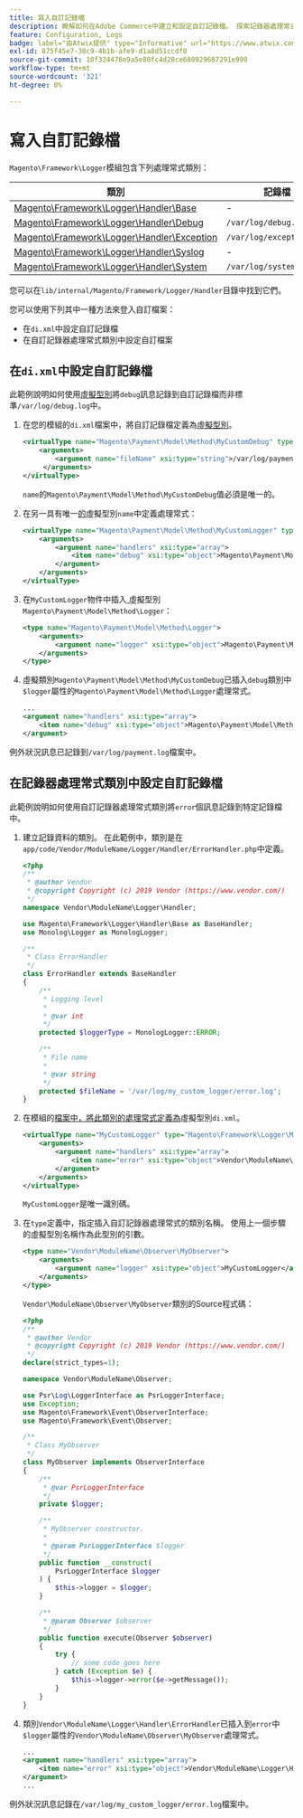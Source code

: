 ```yaml
---
title: 寫入自訂記錄檔
description: 瞭解如何在Adobe Commerce中建立和設定自訂記錄檔。 探索記錄器處理常式和自訂記錄實作。
feature: Configuration, Logs
badge: label="由Atwix提供" type="Informative" url="https://www.atwix.com/" tooltip="Atwix"
exl-id: 875f45e7-30c9-4b1b-afe9-d1a8d51ccdf0
source-git-commit: 10f324478e9a5e80fc4d28ce680929687291e990
workflow-type: tm+mt
source-wordcount: '321'
ht-degree: 0%

---
```


# 寫入自訂記錄檔

`Magento\Framework\Logger`模組包含下列處理常式類別：

| 類別 | 記錄檔 |
| ----- | -------- |
| [Magento\Framework\Logger\Handler\Base][base] | - |
| [Magento\Framework\Logger\Handler\Debug][debug] | `/var/log/debug.log` |
| [Magento\Framework\Logger\Handler\Exception][exception] | `/var/log/exception.log` |
| [Magento\Framework\Logger\Handler\Syslog][syslog] | - |
| [Magento\Framework\Logger\Handler\System][system] | `/var/log/system.log` |

您可以在`lib/internal/Magento/Framework/Logger/Handler`目錄中找到它們。

您可以使用下列其中一種方法來登入自訂檔案：

- 在`di.xml`中設定自訂記錄檔
- 在自訂記錄器處理常式類別中設定自訂檔案

## 在`di.xml`中設定自訂記錄檔

此範例說明如何使用[虛擬型別](https://developer.adobe.com/commerce/php/development/build/dependency-injection-file/#virtual-types)將`debug`訊息記錄到自訂記錄檔而非標準`/var/log/debug.log`中。

1. 在您的模組的`di.xml`檔案中，將自訂記錄檔定義為[虛擬型別](https://developer.adobe.com/commerce/php/development/build/dependency-injection-file/#virtual-types)。

   ```xml
   <virtualType name="Magento\Payment\Model\Method\MyCustomDebug" type="Magento\Framework\Logger\Handler\Base">
       <arguments>
           <argument name="fileName" xsi:type="string">/var/log/payment.log</argument>
        </arguments>
   </virtualType>
   ```

   `name`的`Magento\Payment\Model\Method\MyCustomDebug`值必須是唯一的。

1. 在另一具有唯一[的](https://developer.adobe.com/commerce/php/development/build/dependency-injection-file/#virtual-types)虛擬型別`name`中定義處理常式：

   ```xml
   <virtualType name="Magento\Payment\Model\Method\MyCustomLogger" type="Magento\Framework\Logger\Monolog">
       <arguments>
           <argument name="handlers" xsi:type="array">
               <item name="debug" xsi:type="object">Magento\Payment\Model\Method\MyCustomDebug</item>
           </argument>
       </arguments>
   </virtualType>
   ```

1. 在`MyCustomLogger`物件中插入[ ](https://developer.adobe.com/commerce/php/development/build/dependency-injection-file/#virtual-types)虛擬型別`Magento\Payment\Model\Method\Logger`：

   ```xml
   <type name="Magento\Payment\Model\Method\Logger">
       <arguments>
           <argument name="logger" xsi:type="object">Magento\Payment\Model\Method\MyCustomLogger</argument>
       </arguments>
   </type>
   ```

1. 虛擬類別`Magento\Payment\Model\Method\MyCustomDebug`已插入`debug`類別中`$logger`屬性的`Magento\Payment\Model\Method\Logger`處理常式。

   ```xml
   ...
   <argument name="handlers" xsi:type="array">
       <item name="debug" xsi:type="object">Magento\Payment\Model\Method\MyCustomDebug</item>
   </argument>
   ```

例外狀況訊息已記錄到`/var/log/payment.log`檔案中。

## 在記錄器處理常式類別中設定自訂記錄檔

此範例說明如何使用自訂記錄器處理常式類別將`error`個訊息記錄到特定記錄檔中。

1. 建立記錄資料的類別。 在此範例中，類別是在`app/code/Vendor/ModuleName/Logger/Handler/ErrorHandler.php`中定義。

   ```php
   <?php
   /**
    * @author Vendor
    * @copyright Copyright (c) 2019 Vendor (https://www.vendor.com/)
    */
   namespace Vendor\ModuleName\Logger\Handler;
   
   use Magento\Framework\Logger\Handler\Base as BaseHandler;
   use Monolog\Logger as MonologLogger;
   
   /**
    * Class ErrorHandler
    */
   class ErrorHandler extends BaseHandler
   {
       /**
        * Logging level
        *
        * @var int
        */
       protected $loggerType = MonologLogger::ERROR;
   
       /**
        * File name
        *
        * @var string
        */
       protected $fileName = '/var/log/my_custom_logger/error.log';
   }
   ```

1. 在模組的[檔案中，將此類別的處理常式定義為](https://developer.adobe.com/commerce/php/development/build/dependency-injection-file/#virtual-types)虛擬型別`di.xml`。

   ```xml
   <virtualType name="MyCustomLogger" type="Magento\Framework\Logger\Monolog">
       <arguments>
           <argument name="handlers" xsi:type="array">
               <item name="error" xsi:type="object">Vendor\ModuleName\Logger\Handler\ErrorHandler</item>
           </argument>
       </arguments>
   </virtualType>
   ```

   `MyCustomLogger`是唯一識別碼。

1. 在`type`定義中，指定插入自訂記錄器處理常式的類別名稱。 使用上一個步驟的虛擬型別名稱作為此型別的引數。

   ```xml
   <type name="Vendor\ModuleName\Observer\MyObserver">
       <arguments>
           <argument name="logger" xsi:type="object">MyCustomLogger</argument>
       </arguments>
   </type>
   ```

   `Vendor\ModuleName\Observer\MyObserver`類別的Source程式碼：

   ```php
   <?php
   /**
    * @author Vendor
    * @copyright Copyright (c) 2019 Vendor (https://www.vendor.com/)
    */
   declare(strict_types=1);
   
   namespace Vendor\ModuleName\Observer;
   
   use Psr\Log\LoggerInterface as PsrLoggerInterface;
   use Exception;
   use Magento\Framework\Event\ObserverInterface;
   use Magento\Framework\Event\Observer;
   
   /**
    * Class MyObserver
    */
   class MyObserver implements ObserverInterface
   {
       /**
        * @var PsrLoggerInterface
        */
       private $logger;
   
       /**
        * MyObserver constructor.
        *
        * @param PsrLoggerInterface $logger
        */
       public function __construct(
           PsrLoggerInterface $logger
       ) {
           $this->logger = $logger;
       }
   
       /**
        * @param Observer $observer
        */
       public function execute(Observer $observer)
       {
           try {
               // some code goes here
           } catch (Exception $e) {
               $this->logger->error($e->getMessage());
           }
       }
   }
   ```

1. 類別`Vendor\ModuleName\Logger\Handler\ErrorHandler`已插入到`error`中`$logger`屬性的`Vendor\ModuleName\Observer\MyObserver`處理常式。

   ```xml
   ...
   <argument name="handlers" xsi:type="array">
       <item name="error" xsi:type="object">Vendor\ModuleName\Logger\Handler\ErrorHandler</item>
   </argument>
   ...
   ```

例外狀況訊息記錄在`/var/log/my_custom_logger/error.log`檔案中。

<!-- link definitions -->

[base]: https://github.com/magento/magento2/blob/2.4/lib/internal/Magento/Framework/Logger/Handler/Base.php
[debug]: https://github.com/magento/magento2/blob/2.4/lib/internal/Magento/Framework/Logger/Handler/Debug.php
[exception]: https://github.com/magento/magento2/blob/2.4/lib/internal/Magento/Framework/Logger/Handler/Exception.php
[syslog]: https://github.com/magento/magento2/blob/2.4/lib/internal/Magento/Framework/Logger/Handler/Syslog.php
[system]: https://github.com/magento/magento2/blob/2.4/lib/internal/Magento/Framework/Logger/Handler/System.php
